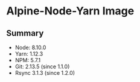 # Alpine-Node-Yarn Image

## Summary

* Node: 8.10.0
* Yarn: 1.12.3
* NPM:  5.7.1
* Git:  2.13.5 (since 1.1.0)
* Rsync 3.1.3 (since 1.2.0)
